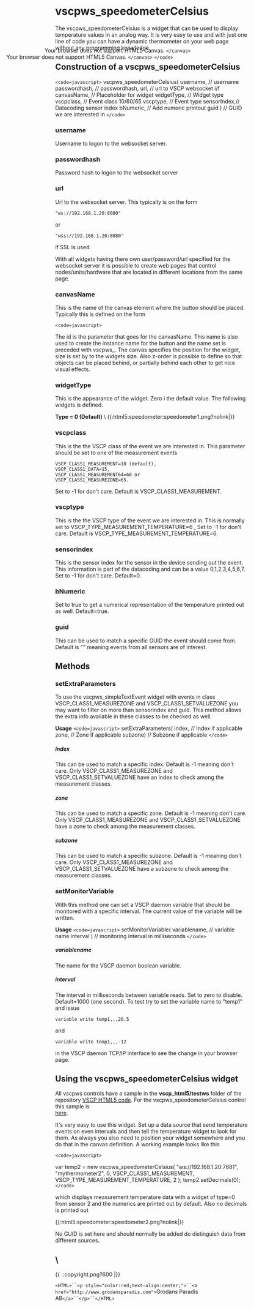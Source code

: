 # vscpws_speedometerCelsius

The vscpws_speedometerCelsius is a widget that can be used to display temperature values in an analog way. It is very easy to use and with just one line of code you can have a dynamic thermometer on your web page without any programming knowledge.

## Construction of a vscpws_speedometerCelsius

`<code=javascript>`
vscpws_speedometerCelsius( username,          // username                                                      
                             passwordhash,    // passwordhash, 
                             url, 	     // url to VSCP websocket i/f
                             canvasName, // Placeholder for widget
                             widgetType, // Widget type
                             vscpclass,  // Event class 10/60/65
                             vscptype,   // Event type
                             sensorIndex,// Datacoding sensor index
                             bNumeric,   // Add numeric printout
                             guid )      // GUID we are interested in
`</code>`

### username

Username to logon to the websocket server.

### passwordhash

Password hash to logon to the websocket server

### url

Url to the websocket server. This typically is on the form 

    "ws://192.168.1.20:8080"
    
or

    "wss://192.168.1.20:8080" 
    
if SSL is used.  

With all widgets having there own user/password/url specified for the websocket server it is possible to create web pages that control nodes/units/hardware that are located in different locations from the same page. 

### canvasName

This is the name of the canvas element where the button should be placed. Typically this is defined on the form

`<code=javascript>`
<canvas id="mythermometer1"    
	style="z-index: 1;       
	position:absolute;       
	left:100px;       
	top:200px;" >    
	Your browser does not support HTML5 Canvas. 
`</canvas>`
`</code>`

The id is the parameter that goes for the canvasName. This name is also used to create the instance name for the button and the name set is preceded with vscpws_. The canvas specifies the position for the widget, size is set by to the widgets size. Also z-order is possible to define so that objects can be placed behind, or partially behind each other to get nice visual effects. 

### widgetType

This is the appearance of the widget. Zero i the default value. The following widgets is defined.

**Type = 0 (Default)** \\ 
{{:html5:speedometer:speedometer1.png?nolink|}} 

### vscpclass

This is the the VSCP class of the event we are interested in. This parameter should be set to one of the measurement events 

    VSCP_CLASS1_MEASUREMENT=10 (default), 
    VSCP_CLASS1_DATA=15,
    VSCP_CLASS1_MEASUREMENT64=60 or 
    VSCP_CLASS1_MEASUREZONE=65. 

Set to -1 for don't care. Default is VSCP_CLASS1_MEASUREMENT.

### vscptype

This is the the VSCP type of the event we are interested in. This is normally set to VSCP_TYPE_MEASUREMENT_TEMPERATURE=6 , Set to -1 for don't care. Default is VSCP_TYPE_MEASUREMENT_TEMPERATURE=6.

### sensorindex

This is the sensor index for the sensor in the device sending out the event. This information is part of the datacoding and can be a value 0,1,2,3,4,5,6,7. Set to -1 for don't care. Default=0.

### bNumeric

Set to true to get a numerical representation of the temperature printed out as well. Default=true.

### guid

This can be used to match a specific GUID the event should come from. Default is "" meaning events from all sensors are of interest.

## Methods

       
###  setExtraParameters

To use the vscpws_simpleTextEvent widget with events in class VSCP_CLASS1_MEASUREZONE and VSCP_CLASS1_SETVALUEZONE you may want to filter on more than sensorindex and guid. This method allows the extra info available in these classes to be checked as well. 

**Usage**
`<code=javascript>`
setExtraParameters( index,      // Index if applicable 
                      zone,     // Zone if applicable 
                      subzone)  // Subzone if applicable 
`</code>`

#####  index

This can be used to match a specific index. Default is -1 meaning don't care. Only VSCP_CLASS1_MEASUREZONE and VSCP_CLASS1_SETVALUEZONE have an index to check among the measurement classes.

##### zone

This can be used to match a specific zone. Default is -1 meaning don't care. Only VSCP_CLASS1_MEASUREZONE and VSCP_CLASS1_SETVALUEZONE have a zone to check among the measurement classes.

#####  subzone

This can be used to match a specific subzone. Default is -1 meaning don't care. Only VSCP_CLASS1_MEASUREZONE and VSCP_CLASS1_SETVALUEZONE have a subzone to check among the measurement classes.

### setMonitorVariable

With this method one can set a VSCP daemon variable that should be monitored with a specific interval. The current value of the variable will be written.

**Usage**
`<code=javascript>`
setMonitorVariable( variablename, // variable name 
                     interval )   // monitoring interval in milliseconds
`</code>`

##### variablename

The name for the VSCP daemon boolean variable. 

##### interval

The interval in milliseconds between variable reads. Set to zero to disable. Default=1000 (one second). To test try to set the variable name to "temp1" and issue

    variable write temp1,,,20.5

and

    variable write temp1,,,-12

in the VSCP daemon TCP/IP interface to see the change in your browser page.


## Using the vscpws_speedometerCelsius widget


All vscpws controls have a sample in the **vscp_html5/testws** folder of the
repository [VSCP HTML5 code](http://github.com/grodansparadis/vscp_html5). For the  vscpws_speedometerCelsius control this sample is  
[here](http://github.com/grodansparadis/vscp_html5/blob/master/testws/speedometer.html).

It's very easy to use this widget. Set up a data source that send temperature events on even intervals and then tell the temperature widget to look for them. As always you also need to position your widget somewhere and you do that in the canvas definition. A working example looks like this

`<code=javascript>`
<canvas id="mythermometer2"
   style="z-index: 1;
      position:absolute;
      left:200px;
      top:200px;" >
   Your browser does not support HTML5 Canvas.
`</canvas>`

var temp2 = new vscpws_speedometerCelsius( "ws://192.168.1.20:7681", 
                                              "mythermometer2", 
                                              0,
                                              VSCP_CLASS1_MEASUREMENT,
                                              VSCP_TYPE_MEASUREMENT_TEMPERATURE, 
                                              2 ); 
temp2.setDecimals(0);
`</code>`

which displays measurement temperature data with a widget of type=0 from sensor 2 and the numerics are printed out by default. Also no decimals is printed out

{{:html5:speedometer:speedometer2.png?nolink|}}


No GUID is set here and should normally be added do distinguish data from different sources. 

\\ 
----
{{  ::copyright.png?600  |}}

`<HTML>``<p style="color:red;text-align:center;">``<a href="http://www.grodansparadis.com">`Grodans Paradis AB`</a>``</p>``</HTML>`
